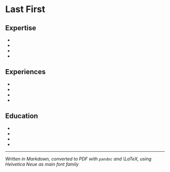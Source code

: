 # Last First


## Expertise

-
-
-
-

## Experiences

-
-
-
-

## Education

-
-
-
-

***

_Written in Markdown, converted to PDF with `pandoc` and \LaTeX, using Helvetica Neue as main font family_
